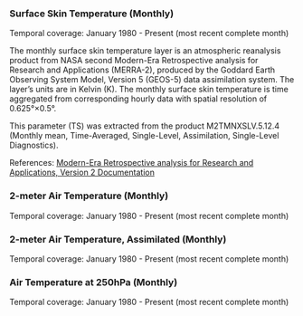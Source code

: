 ### Surface Skin Temperature (Monthly)
Temporal coverage: January 1980 - Present (most recent complete month)

The monthly surface skin temperature layer is an atmospheric reanalysis product from NASA second Modern-Era Retrospective analysis for Research and Applications (MERRA-2), produced by the Goddard Earth Observing System Model, Version 5 (GEOS-5) data assimilation system. The layer’s units are in Kelvin (K). The monthly surface skin temperature is time aggregated from corresponding hourly data with spatial resolution of 0.625°×0.5°.

This parameter (TS) was extracted from the product M2TMNXSLV.5.12.4 (Monthly mean, Time-Averaged, Single-Level, Assimilation, Single-Level Diagnostics).

References: [Modern-Era Retrospective analysis for Research and Applications, Version 2 Documentation](https://gmao.gsfc.nasa.gov/reanalysis/MERRA-2/docs/)

### 2-meter Air Temperature (Monthly)
Temporal coverage: January 1980 - Present (most recent complete month)

### 2-meter Air Temperature, Assimilated (Monthly)
Temporal coverage: January 1980 - Present (most recent complete month)

### Air Temperature at 250hPa (Monthly)
Temporal coverage: January 1980 - Present (most recent complete month)
